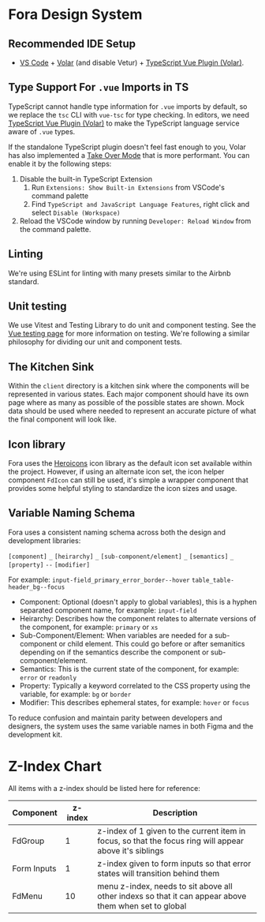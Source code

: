 # Fora Design System

## Recommended IDE Setup

- [VS Code](https://code.visualstudio.com/) + [Volar](https://marketplace.visualstudio.com/items?itemName=Vue.volar) (and disable Vetur) + [TypeScript Vue Plugin (Volar)](https://marketplace.visualstudio.com/items?itemName=Vue.vscode-typescript-vue-plugin).

## Type Support For `.vue` Imports in TS

TypeScript cannot handle type information for `.vue` imports by default, so we replace the `tsc` CLI with `vue-tsc` for type checking. In editors, we need [TypeScript Vue Plugin (Volar)](https://marketplace.visualstudio.com/items?itemName=Vue.vscode-typescript-vue-plugin) to make the TypeScript language service aware of `.vue` types.

If the standalone TypeScript plugin doesn't feel fast enough to you, Volar has also implemented a [Take Over Mode](https://github.com/johnsoncodehk/volar/discussions/471#discussioncomment-1361669) that is more performant. You can enable it by the following steps:

1. Disable the built-in TypeScript Extension
   1. Run `Extensions: Show Built-in Extensions` from VSCode's command palette
   2. Find `TypeScript and JavaScript Language Features`, right click and select `Disable (Workspace)`
2. Reload the VSCode window by running `Developer: Reload Window` from the command palette.

## Linting

We're using ESLint for linting with many presets similar to the Airbnb standard.

## Unit testing

We use Vitest and Testing Library to do unit and component testing. See the [Vue testing page](https://vuejs.org/guide/scaling-up/testing.html) for more information on testing. We're following a similar philosophy for dividing our unit and component tests.

## The Kitchen Sink

Within the `client` directory is a kitchen sink where the components will be represented in various states. Each major component should have its own page where as many as possible of the possible states are shown. Mock data should be used where needed to represent an accurate picture of what the final component will look like.

## Icon library

Fora uses the [Heroicons](https://github.com/tailwindlabs/heroicons) icon library as the default icon set available within the project. However, if using an alternate icon set, the icon helper component `FdIcon` can still be used, it's simple a wrapper component that provides some helpful styling to standardize the icon sizes and usage.

## Variable Naming Schema

Fora uses a consistent naming schema across both the design and development libraries:

`[component]` `_` `[heirarchy]` `_` `[sub-component/element]` `_` `[semantics]` `_` `[property]` `--` `[modifier]`

For example:
`input-field_primary_error_border--hover`
`table_table-header_bg--focus`

- Component: Optional (doesn't apply to global variables), this is a hyphen separated component name, for example: `input-field`
- Heirarchy: Describes how the component relates to alternate versions of the component, for example: `primary` or `xs`
- Sub-Component/Element: When variables are needed for a sub-component or child element. This could go before or after semanitics depending on if the semantics describe the component or sub-component/element.
- Semantics: This is the current state of the component, for example: `error` or `readonly`
- Property: Typically a keyword correlated to the CSS property using the variable, for example: `bg` or `border`
- Modifier: This describes ephemeral states, for example: `hover` or `focus`

To reduce confusion and maintain parity between developers and designers, the system uses the same variable names in both Figma and the development kit.

# Z-Index Chart
All items with a z-index should be listed here for reference:

| Component | z-index | Description |
| --------- | ------- | ----------- |
| FdGroup   | 1       | z-index of 1 given to the current item in focus, so that the focus ring will appear above it's siblings |
| Form Inputs | 1     | z-index given to form inputs so that error states will transition behind them |
| FdMenu    | 10      | menu z-index, needs to sit above all other indexs so that it can appear above them when set to global |